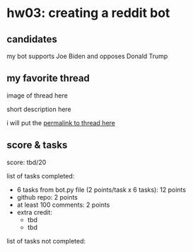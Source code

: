 # hw03: creating a reddit bot

## candidates

my bot supports Joe Biden and opposes Donald Trump

## my favorite thread

image of thread here

short description here

i will put the [permalink to thread here](www.google.com)

## score & tasks 

score: tbd/20

list of tasks completed:

* 6 tasks from bot.py file (2 points/task x 6 tasks): 12 points
* github repo: 2 points
* at least 100 comments: 2 points
* extra credit:
    * tbd
    * tbd 

list of tasks not completed: